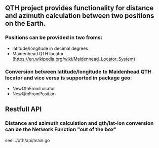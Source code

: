 ## QTH project provides functionality for distance and azimuth calculation between two positions on the Earth.


### Positions can be provided in two froms:
- latitude/longitude in decimal degrees
- Maidenhead QTH locator (https://en.wikipedia.org/wiki/Maidenhead_Locator_System)

### Conversion between latitude/longitude to Maidenhead QTH locator and vice versa is supported in **package geo**:
- NewQthFromLocator
- NewQthFromPosition

## Restfull API
### Distance and azimuth calculation and qth/lat-lon conversion can be the Network Function "out of the box"
see: ./qth/api/main.go

